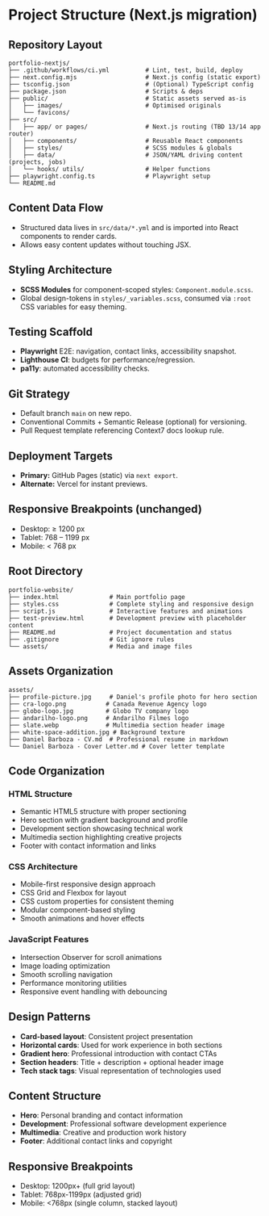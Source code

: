 # Project Structure (Next.js migration)

## Repository Layout
```
portfolio-nextjs/
├── .github/workflows/ci.yml          # Lint, test, build, deploy
├── next.config.mjs                   # Next.js config (static export)
├── tsconfig.json                     # (Optional) TypeScript config
├── package.json                      # Scripts & deps
├── public/                           # Static assets served as-is
│   ├── images/                       # Optimised originals
│   └── favicons/
├── src/
│   ├── app/ or pages/                # Next.js routing (TBD 13/14 app router)
│   ├── components/                   # Reusable React components
│   ├── styles/                       # SCSS modules & globals
│   ├── data/                         # JSON/YAML driving content (projects, jobs)
│   └── hooks/ utils/                 # Helper functions
├── playwright.config.ts              # Playwright setup
└── README.md
```

## Content Data Flow
- Structured data lives in `src/data/*.yml` and is imported into React components to render cards.
- Allows easy content updates without touching JSX.

## Styling Architecture
- **SCSS Modules** for component-scoped styles: `Component.module.scss`.
- Global design-tokens in `styles/_variables.scss`, consumed via `:root` CSS variables for easy theming.

## Testing Scaffold
- **Playwright** E2E: navigation, contact links, accessibility snapshot.
- **Lighthouse CI**: budgets for performance/regression.
- **pa11y**: automated accessibility checks.

## Git Strategy
- Default branch `main` on new repo.
- Conventional Commits + Semantic Release (optional) for versioning.
- Pull Request template referencing Context7 docs lookup rule.

## Deployment Targets
- **Primary:** GitHub Pages (static) via `next export`.
- **Alternate:** Vercel for instant previews.

## Responsive Breakpoints (unchanged)
- Desktop: ≥ 1200 px
- Tablet: 768 – 1199 px
- Mobile: < 768 px

## Root Directory
```
portfolio-website/
├── index.html              # Main portfolio page
├── styles.css              # Complete styling and responsive design
├── script.js               # Interactive features and animations
├── test-preview.html       # Development preview with placeholder content
├── README.md               # Project documentation and status
├── .gitignore              # Git ignore rules
└── assets/                 # Media and image files
```

## Assets Organization
```
assets/
├── profile-picture.jpg     # Daniel's profile photo for hero section
├── cra-logo.png           # Canada Revenue Agency logo
├── globo-logo.jpg         # Globo TV company logo
├── andarilho-logo.png     # Andarilho Filmes logo
├── slate.webp             # Multimedia section header image
├── white-space-addition.jpg # Background texture
├── Daniel Barboza - CV.md  # Professional resume in markdown
└── Daniel Barboza - Cover Letter.md # Cover letter template
```

## Code Organization

### HTML Structure
- Semantic HTML5 structure with proper sectioning
- Hero section with gradient background and profile
- Development section showcasing technical work
- Multimedia section highlighting creative projects
- Footer with contact information and links

### CSS Architecture
- Mobile-first responsive design approach
- CSS Grid and Flexbox for layout
- CSS custom properties for consistent theming
- Modular component-based styling
- Smooth animations and hover effects

### JavaScript Features
- Intersection Observer for scroll animations
- Image loading optimization
- Smooth scrolling navigation
- Performance monitoring utilities
- Responsive event handling with debouncing

## Design Patterns
- **Card-based layout**: Consistent project presentation
- **Horizontal cards**: Used for work experience in both sections
- **Gradient hero**: Professional introduction with contact CTAs
- **Section headers**: Title + description + optional header image
- **Tech stack tags**: Visual representation of technologies used

## Content Structure
- **Hero**: Personal branding and contact information
- **Development**: Professional software development experience
- **Multimedia**: Creative and production work history
- **Footer**: Additional contact links and copyright

## Responsive Breakpoints
- Desktop: 1200px+ (full grid layout)
- Tablet: 768px-1199px (adjusted grid)
- Mobile: <768px (single column, stacked layout)